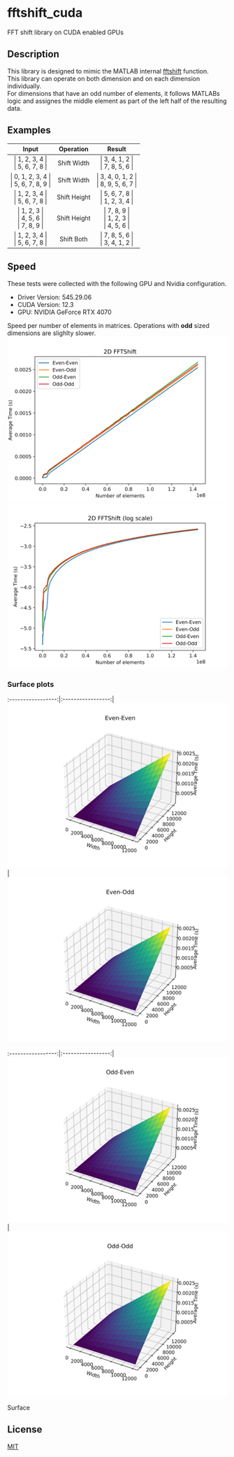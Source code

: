 # fftshift_cuda
FFT shift library on CUDA enabled GPUs

## Description
This library is designed to mimic the MATLAB internal [fftshift](https://www.mathworks.com/help/matlab/ref/fftshift.html) function.\
This library can operate on both dimension and on each dimension individually.\
For dimensions that have an odd number of elements, it follows MATLABs logic and assignes the middle element as part of the left half of the resulting data.

## Examples
| Input        | Operation   | Result      |
|:------------:|:-----------:|:-----------:|
| \| 1, 2, 3, 4 \|<br />\| 5, 6, 7, 8 \| | Shift Width | \| 3, 4, 1, 2 \|<br />\| 7, 8, 5, 6 \| |
| \| 0, 1, 2, 3, 4 \|<br />\| 5, 6, 7, 8, 9 \| | Shift Width | \| 3, 4, 0, 1, 2 \|<br />\| 8, 9, 5, 6, 7 \| |
| \| 1, 2, 3, 4 \|<br />\| 5, 6, 7, 8 \| | Shift Height | \| 5, 6, 7, 8 \|<br />\| 1, 2, 3, 4 \| |
| \| 1, 2, 3 \|<br />\| 4, 5, 6 \|<br />\| 7, 8, 9 \| | Shift Height | \| 7, 8, 9 \|<br />\| 1, 2, 3 \|<br />\| 4, 5, 6 \| |
| \| 1, 2, 3, 4 \|<br />\| 5, 6, 7, 8 \| | Shift Both | \| 7, 8, 5, 6 \|<br />\| 3, 4, 1, 2 \| |

## Speed
These tests were collected with the following GPU and Nvidia configuration.
* Driver Version: 545.29.06
* CUDA Version: 12.3
* GPU: NVIDIA GeForce RTX 4070

Speed per number of elements in matrices. Operations with **odd** sized dimensions are slighlty slower.
![FFTShift2D Time](Images/fftshift2D_times.png)
![FFTShift2D LogTime](Images/fftshift2D_times_log.png)
### Surface plots

:-----------------:|:-----------------:|
![FFTShift2D Even\|Even](Images/fftshift2D_Even_Even.png) | ![FFTShift2D Even\|Odd](Images/fftshift2D_Even_Odd.png)

:-----------------:|:-----------------:|
![FFTShift2D Odd\|Even](Images/fftshift2D_Odd_Even.png) | ![FFTShift2D Odd\|Odd](Images/fftshift2D_Odd_Odd.png)


Surface
## License
[MIT](https://choosealicense.com/licenses/mit/)
